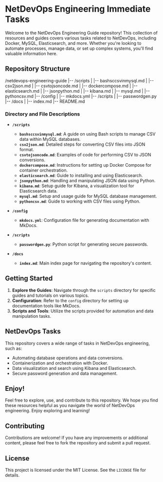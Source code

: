 # NetDevOps Engineering Immediate Tasks


Welcome to the NetDevOps Engineering Guide repository! This collection of resources and guides covers various tasks related to NetDevOps, including Docker, MySQL, Elasticsearch, and more. Whether you're looking to automate processes, manage data, or set up complex systems, you'll find valuable information here.

## Repository Structure
/netdevops-engineering-guide
|-- /scripts
|   |-- bashsccsvinmysql.md
|   |-- csv2json.md
|   |-- csvtojsoncode.md
|   |-- dockercompose.md
|   |-- elasticsearch.md
|   |-- jsonpython.md
|   |-- kibana.md
|   |-- mysql.md
|   |-- pythoncsv.md
|-- /config
|   |-- mkdocs.yml
|-- /scripts
|   |-- passwordgen.py
|-- /docs
|   |-- index.md
|-- README.md


### Directory and File Descriptions

- **`/scripts`**
  - **`bashsccsvinmysql.md`**: A guide on using Bash scripts to manage CSV data within MySQL databases.
  - **`csv2json.md`**: Detailed steps for converting CSV files into JSON format.
  - **`csvtojsoncode.md`**: Examples of code for performing CSV to JSON conversions.
  - **`dockercompose.md`**: Instructions for setting up Docker Compose for container orchestration.
  - **`elasticsearch.md`**: Guide to installing and using Elasticsearch.
  - **`jsonpython.md`**: Handling and manipulating JSON data using Python.
  - **`kibana.md`**: Setup guide for Kibana, a visualization tool for Elasticsearch data.
  - **`mysql.md`**: Setup and usage guide for MySQL database management.
  - **`pythoncsv.md`**: Guide to working with CSV files using Python.

- **`/config`**
  - **`mkdocs.yml`**: Configuration file for generating documentation with MkDocs.

- **`/scripts`**
  - **`passwordgen.py`**: Python script for generating secure passwords.

- **`/docs`**
  - **`index.md`**: Main index page for navigating the repository's content.

## Getting Started

1. **Explore the Guides**: Navigate through the `scripts` directory for specific guides and tutorials on various topics.
2. **Configuration**: Refer to the `config` directory for setting up documentation tools like MkDocs.
3. **Scripts and Tools**: Utilize the scripts provided for automation and data manipulation tasks.

## NetDevOps Tasks

This repository covers a wide range of tasks in NetDevOps engineering, such as:

- Automating database operations and data conversions.
- Containerization and orchestration with Docker.
- Data visualization and search using Kibana and Elasticsearch.
- Secure password generation and data management.

## Enjoy!

Feel free to explore, use, and contribute to this repository. We hope you find these resources helpful as you navigate the world of NetDevOps engineering. Enjoy exploring and learning!

## Contributing

Contributions are welcome! If you have any improvements or additional content, please feel free to fork the repository and submit a pull request.

## License

This project is licensed under the MIT License. See the `LICENSE` file for details.
